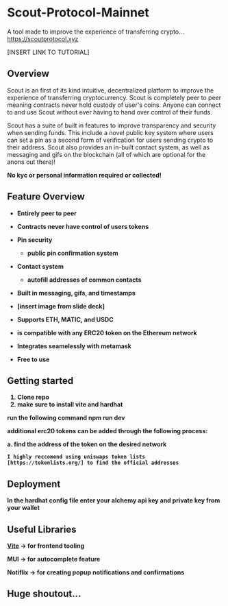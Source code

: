 # Scout-Protocol-Mainnet

A tool made to improve the experience of transferring crypto...
https://scoutprotocol.xyz

[INSERT LINK TO TUTORIAL]

## Overview

Scout is an first of its kind intuitive, decentralized platform to improve the experience of transferring cryptocurrency. Scout is completely peer to peer meaning contracts never hold custody of user's coins. Anyone can connect to and use Scout without ever having to hand over control of their funds.

Scout has a suite of built in features to improve transparency and security when sending funds. This include a novel public key system where users can set a pin as a second form of verification for users sending crypto to their address. Scout also provides an in-built contact system, as well as messaging and gifs on the blockchain (all of which are optional for the anons out there)!

<b>No kyc or personal information required or collected!<b>

## Feature Overview

 * Entirely peer to peer
  * Contracts never have control of users tokens
  
* Pin security
  * public pin confirmation system
  
* Contact system
  * autofill addresses of common contacts
  
 * Built in messaging, gifs, and timestamps
  * [insert image from slide deck]
  
 * Supports ETH, MATIC, and USDC
  * is compatible with any ERC20 token on the Ethereum network
  
 * Integrates seamelessly with metamask
  
 * Free to use


## Getting started
1. Clone repo
2. make sure to install vite and hardhat

run the following command
    npm run dev

additional erc20 tokens can be added through the following process:

  a. find the address of the token on the desired network 
  
    I highly reccomend using uniswaps token lists [https://tokenlists.org/] to find the official addresses
    
    
    


## Deployment
In the hardhat config file enter your alchemy api key and private key from your wallet




## Useful Libraries
[Vite](https://vitejs.dev/) -> for frontend tooling

MUI -> for autocomplete feature

Notiflix -> for creating popup notifications and confirmations



## Huge shoutout...







